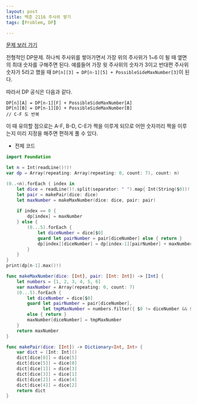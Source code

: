 ```yaml
---
layout: post
title: 백준 2116 주사위 쌓기
tags: [Problem, DP]

---
```


[문제 보러 가기](https://www.acmicpc.net/problem/2116)

전형적인 DP문제. 하나씩 주사위를 쌓아가면서 가장 위의 주사위가 1~6 이 될 때 옆면의 최대 숫자를 구해주면 된다. 예를들어 가장 윗 주사위의 숫자가 3이고 반대편 주사위 숫자가 5라고 했을 때 `DP[n][3] = DP[n-1][5] + PossibleSideMaxNumber[3]`이 된다.

따라서 DP 공식은 다음과 같다.

```
DP[n][A] = DP[n-1][F] + PossibleSideMaxNumber[A]
DP[n][B] = DP[n-1][D] + PossibleSideMaxNumber[B]
// C-F 도 반복
```

이 때 유의할 점으로는 A-F, B-D, C-E가 짝을 이루게 되므로 어떤 숫자끼리 짝을 이루는지 미리 지정을 해주면 편하게 풀 수 있다.



- 전체 코드



```swift
import Foundation

let n = Int(readLine()!)!
var dp = Array(repeating: Array(repeating: 0, count: 7), count: n)

(0..<n).forEach { index in
    let dice = readLine()!.split(separator: " ").map{ Int(String($0))! }
    let pair = makePair(dice: dice)
    let maxNumber = makeMaxNumber(dice: dice, pair: pair)
    
    if index == 0 {
        dp[index] = maxNumber
    } else {
        (0...5).forEach {
            let diceNumber = dice[$0]
            guard let pairNumber = pair[diceNumber] else { return }
            dp[index][diceNumber] = dp[index-1][pairNumber] + maxNumber[diceNumber]
        }
    }
}
print(dp[n-1].max()!)

func makeMaxNumber(dice: [Int], pair: [Int: Int]) -> [Int] {
    let numbers = [1, 2, 3, 4, 5, 6]
    var maxNumber = Array(repeating: 0, count: 7)
    (0...5).forEach {
        let diceNumber = dice[$0]
        guard let pairNumber = pair[diceNumber],
              let tmpMaxNumber = numbers.filter({ $0 != diceNumber && $0 != pairNumber }).max()
        else { return }
        maxNumber[diceNumber] = tmpMaxNumber
    }
    return maxNumber
}

func makePair(dice: [Int]) -> Dictionary<Int, Int> {
    var dict = [Int: Int]()
    dict[dice[0]] = dice[5]
    dict[dice[5]] = dice[0]
    dict[dice[1]] = dice[3]
    dict[dice[3]] = dice[1]
    dict[dice[2]] = dice[4]
    dict[dice[4]] = dice[2]
    return dict
}

```

